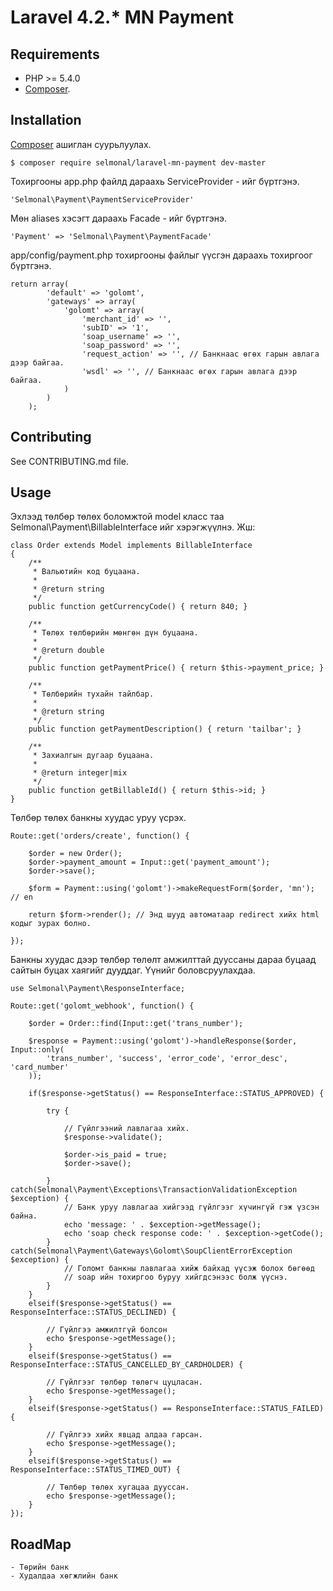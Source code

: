 Laravel 4.2.* MN Payment
===============

Requirements
------------

- PHP >= 5.4.0
- [Composer](http://getcomposer.org/).

Installation
---------------

[Composer](http://getcomposer.org/) ашиглан суурьлуулах.

    $ composer require selmonal/laravel-mn-payment dev-master

Тохиргооны app.php файлд дараахь ServiceProvider - ийг бүртгэнэ.

    'Selmonal\Payment\PaymentServiceProvider'

Мөн aliases хэсэгт дараахь Facade - ийг бүртгэнэ.

    'Payment' => 'Selmonal\Payment\PaymentFacade'

app/config/payment.php тохиргооны файлыг үүсгэн дараахь тохиргоог бүртгэнэ.

    return array(
            'default' => 'golomt',
            'gateways' => array(
                'golomt' => array(
                    'merchant_id' => '',
                    'subID' => '1',
                    'soap_username' => '',
                    'soap_password' => '',
                    'request_action' => '', // Банкнаас өгөх гарын авлага дээр байгаа.
                    'wsdl' => '', // Банкнаас өгөх гарын авлага дээр байгаа.
                )
            )
        );

Contributing
------------

See CONTRIBUTING.md file.

Usage
------------

Эхлээд төлбөр төлөх боломжтой model класс таа Selmonal\Payment\BillableInterface ийг хэрэгжүүлнэ. Жш:

    class Order extends Model implements BillableInterface
    {
        /**
         * Вальютийн код буцаана.
         *
         * @return string
         */
        public function getCurrencyCode() { return 840; }

        /**
         * Төлөх төлбөрийн мөнгөн дүн буцаана.
         *
         * @return double
         */
        public function getPaymentPrice() { return $this->payment_price; }

        /**
         * Төлбөрийн тухайн тайлбар.
         *
         * @return string
         */
        public function getPaymentDescription() { return 'tailbar'; }

        /**
         * Захиалгын дугаар буцаана.
         *
         * @return integer|mix
         */
        public function getBillableId() { return $this->id; }
    }

Төлбөр төлөх банкны хуудас уруу үсрэх.

    Route::get('orders/create', function() {

        $order = new Order();
        $order->payment_amount = Input::get('payment_amount');
        $order->save();

        $form = Payment::using('golomt')->makeRequestForm($order, 'mn'); // en

        return $form->render(); // Энд шууд автоматаар redirect хийх html кодыг зурах болно.

    });

Банкны хуудас дээр төлбөр төлөлт амжилттай дууссаны дараа буцаад сайтын буцах хаягийг дууддаг. Үүнийг боловсруулахдаа.

    use Selmonal\Payment\ResponseInterface;

    Route::get('golomt_webhook', function() {

        $order = Order::find(Input::get('trans_number');

        $response = Payment::using('golomt')->handleResponse($order, Input::only(
            'trans_number', 'success', 'error_code', 'error_desc', 'card_number'
        ));

        if($response->getStatus() == ResponseInterface::STATUS_APPROVED) {

            try {

                // Гүйлгээний лавлагаа хийх.
                $response->validate();

                $order->is_paid = true;
                $order->save();

            } catch(Selmonal\Payment\Exceptions\TransactionValidationException $exception) {
                // Банк уруу лавлагаа хийгээд гүйлгээг хүчингүй гэж үзсэн байна.
                echo 'message: ' . $exception->getMessage();
                echo 'soap check response code: ' . $exception->getCode();
            }  catch(Selmonal\Payment\Gateways\Golomt\SoupClientErrorException $exception) {
                // Голомт банкны лавлагаа хийж байхад үүсэж болох бөгөөд
                // soap ийн тохиргоо буруу хийгдсэнээс болж үүснэ.
            }
        }
        elseif($response->getStatus() == ResponseInterface::STATUS_DECLINED) {

            // Гүйлгээ амжилтгүй болсон
            echo $response->getMessage();
        }
        elseif($response->getStatus() == ResponseInterface::STATUS_CANCELLED_BY_CARDHOLDER) {

            // Гүйлгээг төлбөр төлөгч цуцласан.
            echo $response->getMessage();
        }
        elseif($response->getStatus() == ResponseInterface::STATUS_FAILED) {

            // Гүйлгээ хийх явцад алдаа гарсан.
            echo $response->getMessage();
        }
        elseif($response->getStatus() == ResponseInterface::STATUS_TIMED_OUT) {

            // Төлбөр төлөх хугацаа дууссан.
            echo $response->getMessage();
        }
    });

RoadMap
-------

    - Төрийн банк
    - Худалдаа хөгжлийн банк